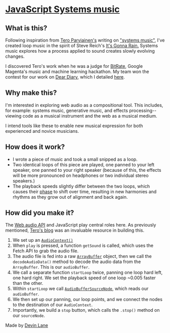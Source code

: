 [JavaScript Systems music](https://phase-music.netlify.app/)
========================

What is this?
-------------

Following inspiration from [Tero Parviainen's](https://teropa.info/blog/2016/07/28/javascript-systems-music.html) writing on ["systems music"](https://en.wikipedia.org/wiki/Systems_music), I've created loop music in the spirit of Steve Reich's [It's Gonna Rain.](https://en.wikipedia.org/wiki/It%27s_Gonna_Rain) Systems music explores how a process applied to sound creates slowly evolving changes.

I discovered Tero's work when he was a judge for [BitRate](https://bitrate.devpost.com/), Google Magenta's music and machine learning hackathon. My team won the contest for our work on [Dear Diary](https://deardiary.ai/), which I detailed [here](https://magenta.tensorflow.org/dear-diary).

Why make this?
--------------

I'm interested in exploring web audio as a compositional tool. This includes, for example: systems music, generative music, and effects processing--viewing code as a musical instrument and the web as a musical medium.

I intend tools like these to enable new musical expression for both experienced and novice musicians.

How does it work?
-----------------

* I wrote a piece of music and took a small snipped as a loop.
* Two identical loops of this piece are played, one panned to your left speaker, one panned to your right speaker (because of this, the effects will be more pronounced on headphones or two individual stereo speakers.)
* The playback speeds slightly differ between the two loops, which causes their [phase](https://en.wikipedia.org/wiki/Phase_music) to shift over time, resulting in new harmonies and rhythms as they grow out of alignment and back again.

How did you make it?
--------------------

The [Web audio API](https://developer.mozilla.org/en-US/docs/Web/API/Web_Audio_API) and JavaScript play central roles here. As previously mentioned, [Tero's blog](https://teropa.info/blog/2016/07/28/javascript-systems-music.html) was an invaluable resource in building this.

1.  We set up an [`AudioContext()`](https://developer.mozilla.org/en-US/docs/Web/API/AudioContext)
2.  When `play` is pressed, a function `getSound` is called, which uses the Fetch API to grab the audio file.
3.  The audio file is fed into a raw [`ArrayBuffer`](https://developer.mozilla.org/en-US/docs/Web/JavaScript/Reference/Global_Objects/ArrayBuffer) object, then we call the `decodeAudioData()` method to decode the audio data from the `ArrayBuffer`. This is our `audioBuffer`.
4.  We call a separate function `startLoop` twice, panning one loop hard left, one hard right. We set the playback speed of one loop ~0.005 faster than the other.
5.  Within `startLoop` we call [`AudioBufferSourceNode`](https://developer.mozilla.org/en-US/docs/Web/API/AudioBufferSourceNode), which reads our `audioBuffer`.
6.  We then set up our panning, our loop points, and we connect the nodes to the destination of our `AudioContext`.
7.  Importantly, we build a `stop` button, which calls the `.stop()` method on our `sourceNode`.

Made by [Devin Lane](https://www.devinlane.com/)